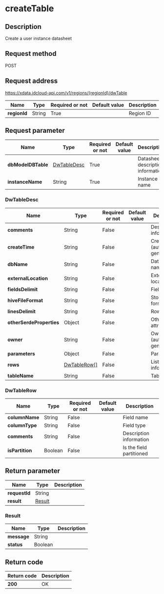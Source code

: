 # createTable


## Description
Create a user instance datasheet

## Request method
POST

## Request address
https://xdata.jdcloud-api.com/v1/regions/{regionId}/dwTable

|Name|Type|Required or not|Default value|Description|
|---|---|---|---|---|
|**regionId**|String|True||Region ID|

## Request parameter
|Name|Type|Required or not|Default value|Description|
|---|---|---|---|---|
|**dbModelDBTable**|[DwTableDesc](##DwTableDesc)|True||Datasheet description information|
|**instanceName**|String|True||Instance name|

### <a name="DwTableDesc">DwTableDesc</a>
|Name|Type|Required or not|Default value|Description|
|---|---|---|---|---|
|**comments**|String|False||Description information|
|**createTime**|String|False||Creation time (automatically generated)|
|**dbName**|String|False||Database name|
|**externalLocation**|String|False||External table location|
|**fieldsDelimit**|String|False||Field delimiter|
|**hiveFileFormat**|String|False||Storage format|
|**linesDelimit**|String|False||Row delimiter|
|**otherSerdeProperties**|Object|False||Other serde attributes|
|**owner**|String|False||Owner (automatically generated)|
|**parameters**|Object|False||Parameter|
|**rows**|[DwTableRow[]](##DwTableRow)|False||List information|
|**tableName**|String|False||Table name|
### <a name="DwTableRow">DwTableRow</a>
|Name|Type|Required or not|Default value|Description|
|---|---|---|---|---|
|**columnName**|String|False||Field name|
|**columnType**|String|False||Field type|
|**comments**|String|False||Description information|
|**isPartition**|Boolean|False||Is the field partitioned|

## Return parameter
|Name|Type|Description|
|---|---|---|
|**requestId**|String||
|**result**|[Result](##Result)||


### <a name="Result">Result</a>
|Name|Type|Description|
|---|---|---|
|**message**|String||
|**status**|Boolean||

## Return code
|Return code|Description|
|---|---|
|**200**|OK|

